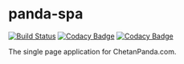 # panda-spa

[![Build Status](https://travis-ci.org/chetan-panda/panda-spa.svg?branch=master)](https://travis-ci.org/chetan-panda/panda-spa)
[![Codacy Badge](https://api.codacy.com/project/badge/Grade/874d5882f654461aa622c09fd010b6c2)](https://www.codacy.com/app/ChetanPanda/panda-spa?utm_source=github.com&amp;utm_medium=referral&amp;utm_content=chetan-panda/panda-spa&amp;utm_campaign=Badge_Grade)
[![Codacy Badge](https://api.codacy.com/project/badge/Coverage/874d5882f654461aa622c09fd010b6c2)](https://www.codacy.com/app/ChetanPanda/panda-spa?utm_source=github.com&utm_medium=referral&utm_content=chetan-panda/panda-spa&utm_campaign=Badge_Coverage)

The single page application for ChetanPanda.com.
